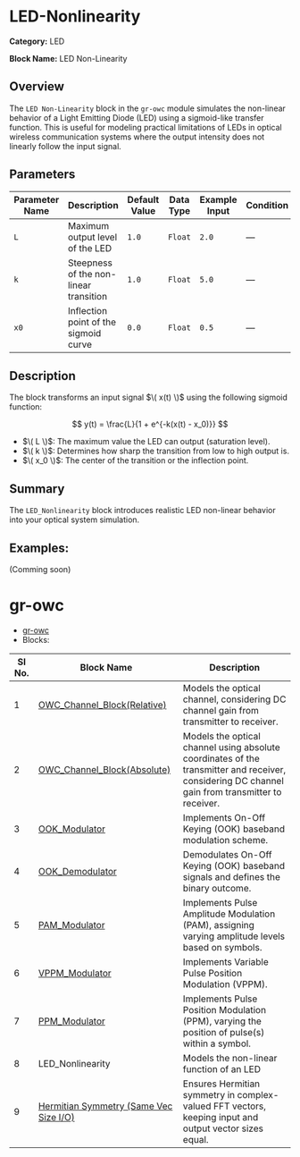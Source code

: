 # LED-Nonlinearity
**Category:** LED 

**Block Name:** LED Non-Linearity

## Overview
The `LED Non-Linearity` block in the `gr-owc` module simulates the non-linear behavior of a Light Emitting Diode (LED) using a sigmoid-like transfer function. This is useful for modeling practical limitations of LEDs in optical wireless communication systems where the output intensity does not linearly follow the input signal.

## Parameters

| Parameter Name     | Description                                              | Default Value | Data Type | Example Input | Condition     |
|--------------------|----------------------------------------------------------|----------------|------------|----------------|----------------|
| `L`                | Maximum output level of the LED                         | `1.0`          | `Float`    | `2.0`          | —            |
| `k`                | Steepness of the non-linear transition                   | `1.0`          | `Float`    | `5.0`          | —            |
| `x0`               | Inflection point of the sigmoid curve                    | `0.0`          | `Float`    | `0.5`          | —              |

## Description

The block transforms an input signal $\( x(t) \)$ using the following sigmoid function:

$$
y(t) = \frac{L}{1 + e^{-k(x(t) - x_0)}}
$$

- $\( L \)$: The maximum value the LED can output (saturation level).
- $\( k \)$: Determines how sharp the transition from low to high output is.
- $\( x_0 \)$: The center of the transition or the inflection point.

## Summary

The `LED_Nonlinearity` block introduces realistic LED non-linear behavior into your optical system simulation.

## Examples:
(Comming soon)

# gr-owc
* [gr-owc](https://github.com/UCaNLabUMB/gr-owc/tree/main)
*  Blocks:

| Sl No. | Block Name                    | Description                                                                                               |
|--------|--------------------------------|-----------------------------------------------------------------------------------------------------------|
| 1      | [OWC_Channel_Block(Relative)](https://github.com/UCaNLabUMB/gr-owc/blob/main/docs/gr-owc%3A%20Documentation/Blocks/OWC_Channel_Model(Relative).md)    | Models the optical channel, considering DC channel gain from transmitter to receiver.                     |
| 2      | [OWC_Channel_Block(Absolute)](https://github.com/UCaNLabUMB/gr-owc/blob/main/docs/gr-owc%3A%20Documentation/Blocks/OWC_Channel_Block(Absolute).md)   | Models the optical channel using absolute coordinates of the transmitter and receiver, considering DC channel gain from transmitter to receiver. |
| 3      | [OOK_Modulator](https://github.com/UCaNLabUMB/gr-owc/blob/main/docs/gr-owc%3A%20Documentation/Blocks/OOK_Modulator.md)                  | Implements On-Off Keying (OOK) baseband modulation scheme.                                                |
| 4      | [OOK_Demodulator](https://github.com/UCaNLabUMB/gr-owc/blob/main/docs/gr-owc%3A%20Documentation/Blocks/OOK_Demodulator.md)                | Demodulates On-Off Keying (OOK) baseband signals and defines the binary outcome.                          |
| 5      | [PAM_Modulator](https://github.com/UCaNLabUMB/gr-owc/blob/main/docs/gr-owc%3A%20Documentation/Blocks/PAM_Modulator.md)                | Implements Pulse Amplitude Modulation (PAM), assigning varying amplitude levels based on symbols.           |
| 6      | [VPPM_Modulator](https://github.com/UCaNLabUMB/gr-owc/blob/main/docs/gr-owc%3A%20Documentation/Blocks/VPPM_Modulator.md)                | Implements Variable Pulse Position Modulation (VPPM).                          |
| 7      | [PPM_Modulator](https://github.com/UCaNLabUMB/gr-owc/blob/main/docs/gr-owc%3A%20Documentation/Blocks/PPM_Modulator.md)                | Implements Pulse Position Modulation (PPM), varying the position of pulse(s) within a symbol.                          |
| 8      | LED_Nonlinearity           | Models the non-linear function of an LED  |
| 9      | [Hermitian Symmetry (Same Vec Size I/O)](https://github.com/UCaNLabUMB/gr-owc/blob/main/docs/gr-owc%3A%20Documentation/Blocks/Hermitian_Symmetry_i_o_same_vec_size.md) | Ensures Hermitian symmetry in complex-valued FFT vectors, keeping input and output vector sizes equal.    |
